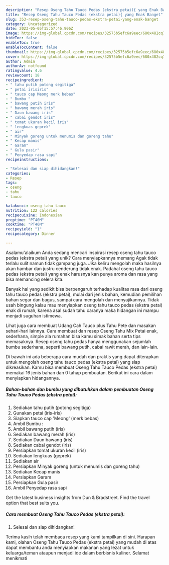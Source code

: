 ```yaml
---
description: "Resep Oseng Tahu Tauco Pedas (ekstra petai){ yang Enak Banget"
title: "Resep Oseng Tahu Tauco Pedas (ekstra petai){ yang Enak Banget"
slug: 353-resep-oseng-tahu-tauco-pedas-ekstra-petai-yang-enak-banget
category: Uncategorized
date: 2023-05-05T15:57:46.906Z
image: https://img-global.cpcdn.com/recipes/32575b5efc6a9eec/680x482cq70/oseng-tahu-tauco-pedas-ekstra-petai-foto-resep-utama.jpg
hideToc: false
enableToc: true
enableTocContent: false
thumbnail: https://img-global.cpcdn.com/recipes/32575b5efc6a9eec/680x482cq70/oseng-tahu-tauco-pedas-ekstra-petai-foto-resep-utama.jpg
cover: https://img-global.cpcdn.com/recipes/32575b5efc6a9eec/680x482cq70/oseng-tahu-tauco-pedas-ekstra-petai-foto-resep-utama.jpg
author: Admin
authorAv: notfound
ratingvalue: 4.6
reviewcount: 18
recipeingredient:
- " tahu putih potong segitiga"
- " petai irisiris"
- " tauco cap Meong merk bebas"
- " Bumbu "
- " bawang putih iris"
- " bawang merah iris"
- " Daun bawang iris"
- " cabai gendot iris"
- " tomat ukuran kecil iris"
- " lengkuas geprek"
- " air"
- " Minyak goreng untuk menumis dan goreng tahu"
- " Kecap manis"
- " Garam"
- " Gula pasir"
- " Penyedap rasa sapi"
recipeinstructions:

- "Selesai dan siap dihidangkan!"
categories:
- Resep
tags:
- oseng
- tahu
- tauco

katakunci: oseng tahu tauco 
nutrition: 122 calories
recipecuisine: Indonesian
preptime: "PT40M"
cooktime: "PT46M"
recipeyield: "1"
recipecategory: Dinner

---
```



Asalamu'alaikum Anda sedang mencari inspirasi resep oseng tahu tauco pedas (ekstra petai) yang unik? Cara menyiapkannya memang Agak tidak terlalu sulit namun tidak gampang juga. Jika keliru mengolah maka hasilnya akan hambar dan justru cenderung tidak enak. Padahal oseng tahu tauco pedas (ekstra petai) yang enak harusnya kan punya aroma dan rasa yang bisa memancing selera kita.


Banyak hal yang sedikit bisa berpengaruh terhadap kualitas rasa dari oseng tahu tauco pedas (ekstra petai), mulai dari jenis bahan, kemudian pemilihan bahan segar dan bagus, sampai cara mengolah dan menyajikannya. Tidak usah bingung kalau mau menyiapkan oseng tahu tauco pedas (ekstra petai) enak di rumah, karena asal sudah tahu caranya maka hidangan ini mampu menjadi suguhan istimewa.

Lihat juga cara membuat Udang Cah Tauco plus Tahu Pete dan masakan sehari-hari lainnya. Cara membuat dan resep Oseng Tahu Mix Petai enak, sederhana, simple ala rumahan bisa kamu simak bahan serta tips memasaknya. Resep oseng tahu pedas hanya menggunakan sejumlah bumbu sederhana, seperti bawang putih, cabai rawit merah, dan lain-lain.


Di bawah ini ada beberapa cara mudah dan praktis yang dapat diterapkan untuk mengolah oseng tahu tauco pedas (ekstra petai) yang siap dikreasikan. Kamu bisa membuat Oseng Tahu Tauco Pedas (ekstra petai) memakai 16 jenis bahan dan 0 tahap pembuatan. Berikut ini cara dalam menyiapkan hidangannya.

<!--inarticleads1-->

##### Bahan-bahan dan bumbu yang dibutuhkan dalam pembuatan Oseng Tahu Tauco Pedas (ekstra petai):

1. Sediakan  tahu putih (potong segitiga)
1. Gunakan  petai (iris-iris)
1. Siapkan  tauco cap &#39;Meong&#39; (merk bebas)
1. Ambil  Bumbu :
1. Ambil  bawang putih (iris)
1. Sediakan  bawang merah (iris)
1. Sediakan  Daun bawang (iris)
1. Sediakan  cabai gendot (iris)
1. Persiapkan  tomat ukuran kecil (iris)
1. Sediakan  lengkuas (geprek)
1. Sediakan  air
1. Persiapkan  Minyak goreng (untuk menumis dan goreng tahu)
1. Sediakan  Kecap manis
1. Persiapkan  Garam
1. Persiapkan  Gula pasir
1. Ambil  Penyedap rasa sapi


Get the latest business insights from Dun &amp; Bradstreet. Find the travel option that best suits you. 

<!--inarticleads2-->

##### Cara membuat Oseng Tahu Tauco Pedas (ekstra petai):


1. Selesai dan siap dihidangkan!



Terima kasih telah membaca resep yang kami tampilkan di sini. Harapan kami, olahan Oseng Tahu Tauco Pedas (ekstra petai) yang mudah di atas dapat membantu anda menyiapkan makanan yang lezat untuk keluarga/teman ataupun menjadi ide dalam berbisnis kuliner. Selamat menikmati
